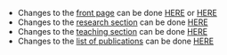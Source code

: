 - Changes to the [front page](https://reneheim.github.io/) can be done [HERE](https://github.com/ReneHeim/ReneHeim.github.io/blob/master/_pages/about.md) or [HERE](https://github.com/ReneHeim/ReneHeim.github.io/edit/master/_config.yml)
- Changes to the [research section](https://reneheim.github.io/research/) can be done [HERE](https://github.com/ReneHeim/ReneHeim.github.io/blob/master/_pages/portfolio.html)
- Changes to the [teaching section](https://reneheim.github.io/teaching/) can be done [HERE](https://github.com/ReneHeim/ReneHeim.github.io/blob/master/_pages/teaching.md)
- Changes to the [list of publications](https://reneheim.github.io/publications/) can be done [HERE](https://github.com/ReneHeim/ReneHeim.github.io/blob/master/_pages/publications.md)



